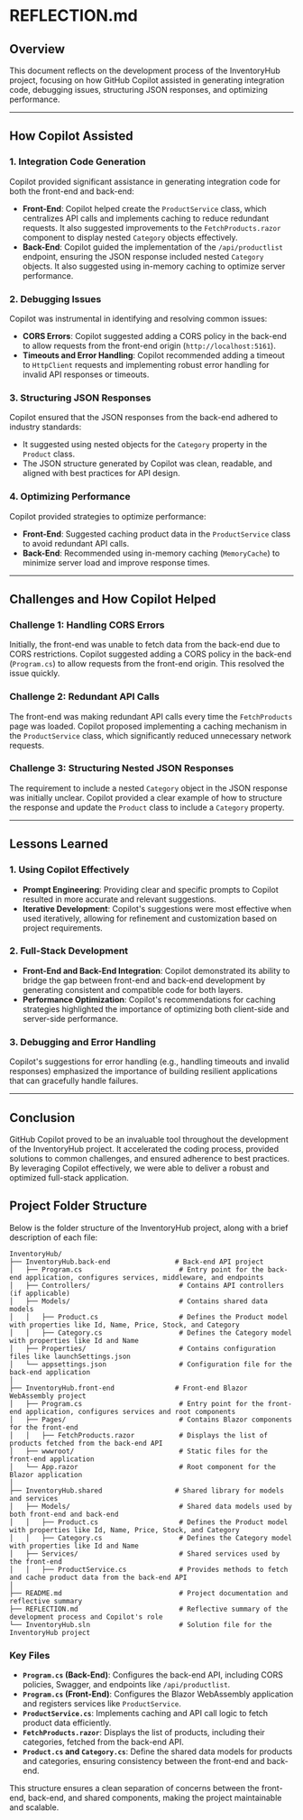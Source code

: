# REFLECTION.md

## Overview
This document reflects on the development process of the InventoryHub project, focusing on how GitHub Copilot assisted in generating integration code, debugging issues, structuring JSON responses, and optimizing performance.

---

## How Copilot Assisted

### 1. **Integration Code Generation**
Copilot provided significant assistance in generating integration code for both the front-end and back-end:
- **Front-End**: Copilot helped create the `ProductService` class, which centralizes API calls and implements caching to reduce redundant requests. It also suggested improvements to the `FetchProducts.razor` component to display nested `Category` objects effectively.
- **Back-End**: Copilot guided the implementation of the `/api/productlist` endpoint, ensuring the JSON response included nested `Category` objects. It also suggested using in-memory caching to optimize server performance.

### 2. **Debugging Issues**
Copilot was instrumental in identifying and resolving common issues:
- **CORS Errors**: Copilot suggested adding a CORS policy in the back-end to allow requests from the front-end origin (`http://localhost:5161`).
- **Timeouts and Error Handling**: Copilot recommended adding a timeout to `HttpClient` requests and implementing robust error handling for invalid API responses or timeouts.

### 3. **Structuring JSON Responses**
Copilot ensured that the JSON responses from the back-end adhered to industry standards:
- It suggested using nested objects for the `Category` property in the `Product` class.
- The JSON structure generated by Copilot was clean, readable, and aligned with best practices for API design.

### 4. **Optimizing Performance**
Copilot provided strategies to optimize performance:
- **Front-End**: Suggested caching product data in the `ProductService` class to avoid redundant API calls.
- **Back-End**: Recommended using in-memory caching (`MemoryCache`) to minimize server load and improve response times.

---

## Challenges and How Copilot Helped

### Challenge 1: Handling CORS Errors
Initially, the front-end was unable to fetch data from the back-end due to CORS restrictions. Copilot suggested adding a CORS policy in the back-end (`Program.cs`) to allow requests from the front-end origin. This resolved the issue quickly.

### Challenge 2: Redundant API Calls
The front-end was making redundant API calls every time the `FetchProducts` page was loaded. Copilot proposed implementing a caching mechanism in the `ProductService` class, which significantly reduced unnecessary network requests.

### Challenge 3: Structuring Nested JSON Responses
The requirement to include a nested `Category` object in the JSON response was initially unclear. Copilot provided a clear example of how to structure the response and update the `Product` class to include a `Category` property.

---

## Lessons Learned

### 1. **Using Copilot Effectively**
- **Prompt Engineering**: Providing clear and specific prompts to Copilot resulted in more accurate and relevant suggestions.
- **Iterative Development**: Copilot's suggestions were most effective when used iteratively, allowing for refinement and customization based on project requirements.

### 2. **Full-Stack Development**
- **Front-End and Back-End Integration**: Copilot demonstrated its ability to bridge the gap between front-end and back-end development by generating consistent and compatible code for both layers.
- **Performance Optimization**: Copilot's recommendations for caching strategies highlighted the importance of optimizing both client-side and server-side performance.

### 3. **Debugging and Error Handling**
Copilot's suggestions for error handling (e.g., handling timeouts and invalid responses) emphasized the importance of building resilient applications that can gracefully handle failures.

---

## Conclusion
GitHub Copilot proved to be an invaluable tool throughout the development of the InventoryHub project. It accelerated the coding process, provided solutions to common challenges, and ensured adherence to best practices. By leveraging Copilot effectively, we were able to deliver a robust and optimized full-stack application.


## Project Folder Structure

Below is the folder structure of the InventoryHub project, along with a brief description of each file:

```
InventoryHub/
├── InventoryHub.back-end                # Back-end API project
│   ├── Program.cs                        # Entry point for the back-end application, configures services, middleware, and endpoints
│   ├── Controllers/                      # Contains API controllers (if applicable)
│   ├── Models/                           # Contains shared data models
│   │   ├── Product.cs                    # Defines the Product model with properties like Id, Name, Price, Stock, and Category
│   │   ├── Category.cs                   # Defines the Category model with properties like Id and Name
│   ├── Properties/                       # Contains configuration files like launchSettings.json
│   └── appsettings.json                  # Configuration file for the back-end application
│
├── InventoryHub.front-end               # Front-end Blazor WebAssembly project
│   ├── Program.cs                        # Entry point for the front-end application, configures services and root components
│   ├── Pages/                            # Contains Blazor components for the front-end
│   │   ├── FetchProducts.razor           # Displays the list of products fetched from the back-end API
│   ├── wwwroot/                          # Static files for the front-end application
│   └── App.razor                         # Root component for the Blazor application
│
├── InventoryHub.shared                  # Shared library for models and services
│   ├── Models/                           # Shared data models used by both front-end and back-end
│   │   ├── Product.cs                    # Defines the Product model with properties like Id, Name, Price, Stock, and Category
│   │   ├── Category.cs                   # Defines the Category model with properties like Id and Name
│   ├── Services/                         # Shared services used by the front-end
│   │   ├── ProductService.cs             # Provides methods to fetch and cache product data from the back-end API
│
├── README.md                             # Project documentation and reflective summary
├── REFLECTION.md                         # Reflective summary of the development process and Copilot's role
└── InventoryHub.sln                      # Solution file for the InventoryHub project
```

### Key Files
- **`Program.cs` (Back-End)**: Configures the back-end API, including CORS policies, Swagger, and endpoints like `/api/productlist`.
- **`Program.cs` (Front-End)**: Configures the Blazor WebAssembly application and registers services like `ProductService`.
- **`ProductService.cs`**: Implements caching and API call logic to fetch product data efficiently.
- **`FetchProducts.razor`**: Displays the list of products, including their categories, fetched from the back-end API.
- **`Product.cs` and `Category.cs`**: Define the shared data models for products and categories, ensuring consistency between the front-end and back-end.

This structure ensures a clean separation of concerns between the front-end, back-end, and shared components, making the project maintainable and scalable.

